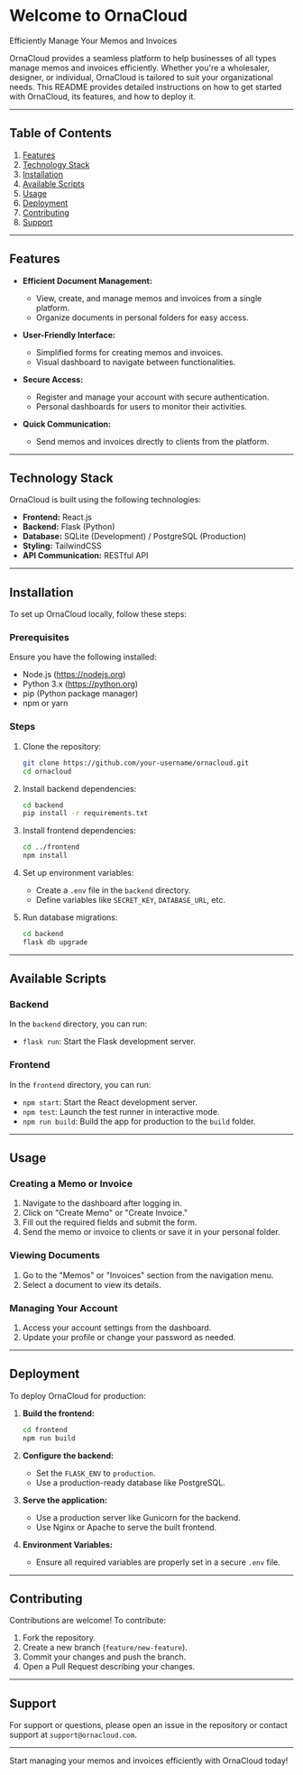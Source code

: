 # Welcome to OrnaCloud

Efficiently Manage Your Memos and Invoices

OrnaCloud provides a seamless platform to help businesses of all types manage memos and invoices efficiently. Whether you're a wholesaler, designer, or individual, OrnaCloud is tailored to suit your organizational needs. This README provides detailed instructions on how to get started with OrnaCloud, its features, and how to deploy it.

---

## Table of Contents

1. [Features](#features)
2. [Technology Stack](#technology-stack)
3. [Installation](#installation)
4. [Available Scripts](#available-scripts)
5. [Usage](#usage)
6. [Deployment](#deployment)
7. [Contributing](#contributing)
8. [Support](#support)

---

## Features

- **Efficient Document Management:**
  - View, create, and manage memos and invoices from a single platform.
  - Organize documents in personal folders for easy access.

- **User-Friendly Interface:**
  - Simplified forms for creating memos and invoices.
  - Visual dashboard to navigate between functionalities.

- **Secure Access:**
  - Register and manage your account with secure authentication.
  - Personal dashboards for users to monitor their activities.

- **Quick Communication:**
  - Send memos and invoices directly to clients from the platform.

---

## Technology Stack

OrnaCloud is built using the following technologies:

- **Frontend:** React.js
- **Backend:** Flask (Python)
- **Database:** SQLite (Development) / PostgreSQL (Production)
- **Styling:** TailwindCSS
- **API Communication:** RESTful API

---

## Installation

To set up OrnaCloud locally, follow these steps:

### Prerequisites

Ensure you have the following installed:

- Node.js (https://nodejs.org)
- Python 3.x (https://python.org)
- pip (Python package manager)
- npm or yarn

### Steps

1. Clone the repository:
   ```bash
   git clone https://github.com/your-username/ornacloud.git
   cd ornacloud
   ```

2. Install backend dependencies:
   ```bash
   cd backend
   pip install -r requirements.txt
   ```

3. Install frontend dependencies:
   ```bash
   cd ../frontend
   npm install
   ```

4. Set up environment variables:
   - Create a `.env` file in the `backend` directory.
   - Define variables like `SECRET_KEY`, `DATABASE_URL`, etc.

5. Run database migrations:
   ```bash
   cd backend
   flask db upgrade
   ```

---

## Available Scripts

### Backend

In the `backend` directory, you can run:

- `flask run`: Start the Flask development server.

### Frontend

In the `frontend` directory, you can run:

- `npm start`: Start the React development server.
- `npm test`: Launch the test runner in interactive mode.
- `npm run build`: Build the app for production to the `build` folder.

---

## Usage

### Creating a Memo or Invoice

1. Navigate to the dashboard after logging in.
2. Click on "Create Memo" or "Create Invoice."
3. Fill out the required fields and submit the form.
4. Send the memo or invoice to clients or save it in your personal folder.

### Viewing Documents

1. Go to the "Memos" or "Invoices" section from the navigation menu.
2. Select a document to view its details.

### Managing Your Account

1. Access your account settings from the dashboard.
2. Update your profile or change your password as needed.

---

## Deployment

To deploy OrnaCloud for production:

1. **Build the frontend:**
   ```bash
   cd frontend
   npm run build
   ```

2. **Configure the backend:**
   - Set the `FLASK_ENV` to `production`.
   - Use a production-ready database like PostgreSQL.

3. **Serve the application:**
   - Use a production server like Gunicorn for the backend.
   - Use Nginx or Apache to serve the built frontend.

4. **Environment Variables:**
   - Ensure all required variables are properly set in a secure `.env` file.

---

## Contributing

Contributions are welcome! To contribute:

1. Fork the repository.
2. Create a new branch (`feature/new-feature`).
3. Commit your changes and push the branch.
4. Open a Pull Request describing your changes.

---

## Support

For support or questions, please open an issue in the repository or contact support at `support@ornacloud.com`.

---

Start managing your memos and invoices efficiently with OrnaCloud today!
